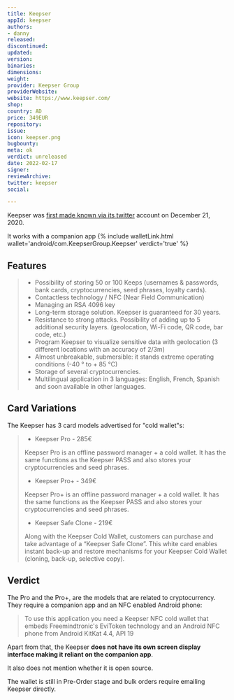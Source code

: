 ```yaml
---
title: Keepser
appId: keepser
authors:
- danny
released: 
discontinued: 
updated: 
version: 
binaries: 
dimensions: 
weight: 
provider: Keepser Group
providerWebsite: 
website: https://www.keepser.com/
shop: 
country: AD
price: 349EUR
repository: 
issue: 
icon: keepser.png
bugbounty: 
meta: ok
verdict: unreleased
date: 2022-02-17
signer: 
reviewArchive: 
twitter: keepser
social: 

---
```


Keepser was [first made known via its twitter](https://twitter.com/keepser/status/1340752885420875779) account on December 21, 2020.

It works with a companion app {% include walletLink.html wallet='android/com.KeepserGroup.Keepser' verdict='true' %}

## Features 

> - Possibility of storing 50 or 100 Keeps (usernames & passwords, bank cards, cryptocurrencies, seed phrases, loyalty cards).
> - Contactless technology / NFC (Near Field Communication)
> - Managing an RSA 4096 key
> - Long-term storage solution. Keepser is guaranteed for 30 years.
> - Resistance to strong attacks. Possibility of adding up to 5 additional security layers. (geolocation, Wi-Fi code, QR code, bar code, etc.)
> - Program Keepser to visualize sensitive data with geolocation (3 different locations with an accuracy of 2/3m)
> - Almost unbreakable, submersible: it stands extreme operating conditions (-40 ° to + 85 °C)
> - Storage of several cryptocurrencies.
> - Multilingual application in 3 languages: English, French, Spanish and soon available in other languages.

## Card Variations

The Keepser has 3 card models advertised for "cold wallet"s:

> - Keepser Pro - 285€
>
> Keepser Pro is an offline password manager + a cold wallet. It has the same functions as the Keepser PASS and also stores your cryptocurrencies and seed phrases.
>
> - Keepser Pro+ - 349€
>
> Keepser Pro+ is an offline password manager + a cold wallet. It has the same functions as the Keepser PASS and also stores your cryptocurrencies and seed phrases.
>
> - Keepser Safe Clone - 219€
>
> Along with the Keepser Cold Wallet, customers can purchase and take advantage of a “Keepser Safe Clone”. This white card enables instant back-up and restore mechanisms for your Keepser Cold Wallet (cloning, back-up, selective copy).
> 

## Verdict 

The Pro and the Pro+, are the models that are related to cryptocurrency. They require a companion app and an NFC enabled Android phone:

> To use this application you need a Keepser NFC cold wallet that embeds Freemindtronic's EviToken technology and an Android NFC phone from Android KitKat 4.4, API 19

Apart from that, the Keepser **does not have its own screen display interface making it reliant on the companion app**. 

It also does not mention whether it is open source.

The wallet is still in Pre-Order stage and bulk orders require emailing Keepser directly.
